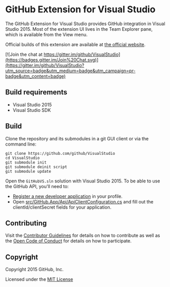 # GitHub Extension for Visual Studio

The GitHub Extension for Visual Studio provides GitHub integration in Visual Studio 2015.
Most of the extension UI lives in the Team Explorer pane, which is available from the View menu.

Official builds of this extension are available at [the official website](https://visualstudio.github.com).

[![Join the chat at https://gitter.im/github/VisualStudio](https://badges.gitter.im/Join%20Chat.svg)](https://gitter.im/github/VisualStudio?utm_source=badge&utm_medium=badge&utm_campaign=pr-badge&utm_content=badge)

## Build requirements

* Visual Studio 2015
* Visual Studio SDK

## Build

Clone the repository and its submodules in a git GUI client or via the command line:

```
git clone https://github.com/github/VisualStudio
cd VisualStudio
git submodule init
git submodule deinit script
git submodule update
```

Open the `GitHubVS.sln` solution with Visual Studio 2015.
To be able to use the GitHub API, you'll need to:

- [Register a new developer application](https://github.com/settings/developers) in your profile.
- Open [src/GitHub.App/Api/ApiClientConfiguration.cs](src/GitHub.App/Api/ApiClientConfiguration.cs) and fill out the clientId/clientSecret fields for your application.

## Contributing

Visit the [Contributor Guidelines](CONTRIBUTING.md) for details on how to contribute as well as the [Open Code of Conduct](http://todogroup.org/opencodeofconduct/#VisualStudio/opensource@github.com) for details on how to participate.

## Copyright

Copyright 2015 GitHub, Inc.

Licensed under the [MIT License](LICENSE.md)
